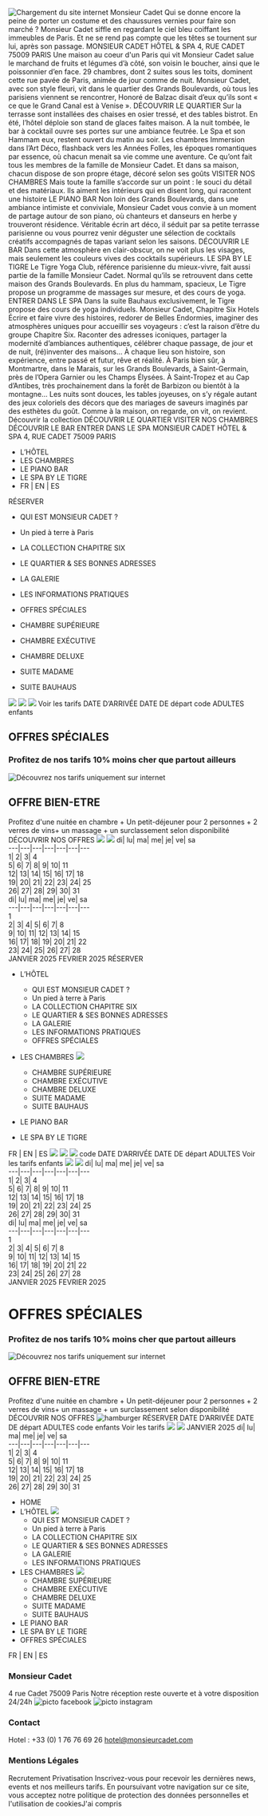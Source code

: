 ![Chargement du site internet Monsieur Cadet](https://www.monsieurcadet.com/assets/img/preload.gif)
Qui se donne encore la peine de porter un costume et des chaussures vernies pour faire son marché ? Monsieur Cadet siffle en regardant le ciel bleu coiffant les immeubles de Paris. Et ne se rend pas compte que les têtes se tournent sur lui, après son passage. 
MONSIEUR CADET HÔTEL & SPA  4, RUE CADET 75009 PARIS 
Une maison au coeur d'un Paris qui vit 
Monsieur Cadet salue le marchand de fruits et légumes d’à côté, son voisin le boucher, ainsi que le poissonnier d’en face. 29 chambres, dont 2 suites sous les toits, dominent cette rue pavée de Paris, animée de jour comme de nuit. Monsieur Cadet, avec son style fleuri, vit dans le quartier des Grands Boulevards, où tous les parisiens viennent se rencontrer, Honoré de Balzac disait d’eux qu’ils sont « ce que le Grand Canal est à Venise ». 
DÉCOUVRIR LE QUARTIER 
Sur la terrasse sont installées des chaises en osier tressé, et des tables bistrot. En été, l’hôtel déploie son stand de glaces faites maison. A la nuit tombée, le bar à cocktail ouvre ses portes sur une ambiance feutrée. Le Spa et son Hammam eux, restent ouvert du matin au soir. 
Les chambres 
Immersion dans l’Art Déco, flashback vers les Années Folles, les époques romantiques par essence, où chacun menait sa vie comme une aventure. Ce qu’ont fait tous les membres de la famille de Monsieur Cadet. Et dans sa maison, chacun dispose de son propre étage, décoré selon ses goûts 
VISITER NOS CHAMBRES 
Mais toute la famille s’accorde sur un point : le souci du détail et des matériaux. Ils aiment les intérieurs qui en disent long, qui racontent une histoire 
LE PIANO BAR 
Non loin des Grands Boulevards, dans une ambiance intimiste et conviviale, Monsieur Cadet vous convie à un moment de partage autour de son piano, où chanteurs et danseurs en herbe y trouveront résidence. Véritable écrin art déco, il séduit par sa petite terrasse parisienne ou vous pourrez venir déguster une sélection de cocktails créatifs accompagnés de tapas variant selon les saisons. 
DÉCOUVRIR LE BAR 
Dans cette atmosphère en clair-obscur, on ne voit plus les visages, mais seulement les couleurs vives des cocktails supérieurs. 
LE SPA BY LE TIGRE 
Le Tigre Yoga Club, référence parisienne du mieux-vivre, fait aussi partie de la famille Monsieur Cadet. Normal qu’ils se retrouvent dans cette maison des Grands Boulevards. En plus du hammam, spacieux, Le Tigre propose un programme de massages sur mesure, et des cours de yoga. 
ENTRER DANS LE SPA 
Dans la suite Bauhaus exclusivement, le Tigre propose des cours de yoga individuels. 
Monsieur Cadet, Chapitre Six Hotels 
Écrire et faire vivre des histoires, redorer de Belles Endormies, imaginer des atmosphères uniques pour accueillir ses voyageurs : c’est la raison d’être du groupe Chapitre Six. Raconter des adresses iconiques, partager la modernité d’ambiances authentiques, célébrer chaque passage, de jour et de nuit, (ré)inventer des maisons… À chaque lieu son histoire, son expérience, entre passé et futur, rêve et réalité. À Paris bien sûr, à Montmartre, dans le Marais, sur les Grands Boulevards, à Saint-Germain, près de l’Opera Garnier ou les Champs Élysées. À Saint-Tropez et au Cap d’Antibes, très prochainement dans la forêt de Barbizon ou bientôt à la montagne… Les nuits sont douces, les tables joyeuses, on s’y régale autant des jeux coloriels des décors que des mariages de saveurs imaginés par des esthètes du goût. Comme à la maison, on regarde, on vit, on revient. 
Découvrir la collection 
DÉCOUVRIR LE QUARTIER  VISITER NOS CHAMBRES  DÉCOUVRIR LE BAR  ENTRER DANS LE SPA  MONSIEUR CADET HÔTEL & SPA  4, RUE CADET 75009 PARIS 
  * L’HÔTEL 
  * LES CHAMBRES 
  * LE PIANO BAR 
  * LE SPA BY LE TIGRE 
  * FR |  EN |  ES


RÉSERVER 
  * QUI EST MONSIEUR CADET ? 
  * Un pied à terre à Paris 
  * LA COLLECTION CHAPITRE SIX 
  * LE QUARTIER & SES BONNES ADRESSES 
  * LA GALERIE 
  * LES INFORMATIONS PRATIQUES 
  * OFFRES SPÉCIALES 


  * CHAMBRE SUPÉRIEURE 
  * CHAMBRE EXÉCUTIVE 
  * CHAMBRE DELUXE 
  * SUITE MADAME 
  * SUITE BAUHAUS 


![](https://www.monsieurcadet.com/assets/img/1920/croixfermeturerateau.png)
![](https://www.monsieurcadet.com/assets/img/1920/minicalendar.png)
![](https://www.monsieurcadet.com/assets/img/1920/minicalendar.png)
Voir les tarifs 
DATE D’ARRIVÉE  DATE DE départ  code  ADULTES  enfants 
##  OFFRES SPÉCIALES 
###  Profitez de nos tarifs 10% moins cher que partout ailleurs 
![Découvrez nos tarifs uniquement sur internet](https://www.monsieurcadet.com/assets/img/1920/offre-speciale.jpg)
##  OFFRE BIEN-ETRE 
Profitez d'une nuitée en chambre + Un petit-déjeuner pour 2 personnes + 2 verres de vins+ un massage + un surclassement selon disponibilité 
DÉCOUVRIR NOS OFFRES 
![](https://www.monsieurcadet.com/assets/img/1920/flechedroite.png)
![](https://www.monsieurcadet.com/assets/img/1920/flechegauche.png)
di| lu| ma| me| je| ve| sa  
---|---|---|---|---|---|---  
1| 2| 3| 4  
5| 6| 7| 8| 9| 10| 11  
12| 13| 14| 15| 16| 17| 18  
19| 20| 21| 22| 23| 24| 25  
26| 27| 28| 29| 30| 31  
di| lu| ma| me| je| ve| sa  
---|---|---|---|---|---|---  
1  
2| 3| 4| 5| 6| 7| 8  
9| 10| 11| 12| 13| 14| 15  
16| 17| 18| 19| 20| 21| 22  
23| 24| 25| 26| 27| 28  
JANVIER 2025 FEVRIER 2025
RÉSERVER
  * L’HÔTEL 
    * QUI EST MONSIEUR CADET ? 
    * Un pied à terre à Paris 
    * LA COLLECTION CHAPITRE SIX 
    * LE QUARTIER & SES BONNES ADRESSES 
    * LA GALERIE 
    * LES INFORMATIONS PRATIQUES 
    * OFFRES SPÉCIALES 
  * LES CHAMBRES 
![](https://www.monsieurcadet.com/assets/img/380/flechebas.png)
    * CHAMBRE SUPÉRIEURE 
    * CHAMBRE EXÉCUTIVE 
    * CHAMBRE DELUXE 
    * SUITE MADAME 
    * SUITE BAUHAUS 


  * LE PIANO BAR 
  * LE SPA BY LE TIGRE 


FR |  EN |  ES
![](https://www.monsieurcadet.com/assets/img/1920/croixfermeturerateau.png)
![](https://www.monsieurcadet.com/assets/img/1920/minicalendar.png)
![](https://www.monsieurcadet.com/assets/img/1920/minicalendar.png)
code  DATE D’ARRIVÉE  DATE DE départ  ADULTES  Voir les tarifs  enfants 
![](https://www.monsieurcadet.com/assets/img/1920/flechedroite.png)
![](https://www.monsieurcadet.com/assets/img/1920/flechegauche.png)
di| lu| ma| me| je| ve| sa  
---|---|---|---|---|---|---  
1| 2| 3| 4  
5| 6| 7| 8| 9| 10| 11  
12| 13| 14| 15| 16| 17| 18  
19| 20| 21| 22| 23| 24| 25  
26| 27| 28| 29| 30| 31  
di| lu| ma| me| je| ve| sa  
---|---|---|---|---|---|---  
1  
2| 3| 4| 5| 6| 7| 8  
9| 10| 11| 12| 13| 14| 15  
16| 17| 18| 19| 20| 21| 22  
23| 24| 25| 26| 27| 28  
JANVIER 2025 FEVRIER 2025
#  OFFRES SPÉCIALES 
###  Profitez de nos tarifs 10% moins cher que partout ailleurs 
![Découvrez nos tarifs uniquement sur internet](https://www.monsieurcadet.com/assets/img/1920/offre-speciale.jpg)
##  OFFRE BIEN-ETRE 
Profitez d'une nuitée en chambre + Un petit-déjeuner pour 2 personnes + 2 verres de vins+ un massage + un surclassement selon disponibilité 
DÉCOUVRIR NOS OFFRES 
![hamburger](https://www.monsieurcadet.com/assets/img/768/hamburger.jpg)
RÉSERVER
DATE D’ARRIVÉE  DATE DE départ  ADULTES  code  enfants 
Voir les tarifs 
![](https://www.monsieurcadet.com/assets/img/1920/flechedroite.png)
![](https://www.monsieurcadet.com/assets/img/1920/flechegauche.png)
JANVIER 2025
di| lu| ma| me| je| ve| sa  
---|---|---|---|---|---|---  
1| 2| 3| 4  
5| 6| 7| 8| 9| 10| 11  
12| 13| 14| 15| 16| 17| 18  
19| 20| 21| 22| 23| 24| 25  
26| 27| 28| 29| 30| 31  
  * HOME 
  * L’HÔTEL 
![](https://www.monsieurcadet.com/assets/img/380/flechebas.png)
    * QUI EST MONSIEUR CADET ? 
    * Un pied à terre à Paris 
    * LA COLLECTION CHAPITRE SIX 
    * LE QUARTIER & SES BONNES ADRESSES 
    * LA GALERIE 
    * LES INFORMATIONS PRATIQUES 
  * LES CHAMBRES  ![](https://www.monsieurcadet.com/assets/img/380/flechebas.png)
    * CHAMBRE SUPÉRIEURE 
    * CHAMBRE EXÉCUTIVE 
    * CHAMBRE DELUXE 
    * SUITE MADAME 
    * SUITE BAUHAUS 
  * LE PIANO BAR 
  * LE SPA BY LE TIGRE 
  * OFFRES SPÉCIALES 


FR |  EN |  ES
### **Monsieur Cadet**
4 rue Cadet 75009 Paris  Notre réception reste ouverte et à votre disposition 24/24h 
![picto facebook](https://www.monsieurcadet.com/assets/img/facebook.png) ![picto instagram](https://www.monsieurcadet.com/assets/img/instagram.png)
### Contact 
Hotel : +33 (0) 1 76 76 69 26 hotel@monsieurcadet.com
### Mentions Légales 
Recrutement Privatisation
Inscrivez-vous pour recevoir les dernières news, events et nos meilleurs tarifs. 
En poursuivant votre navigation sur ce site, vous acceptez notre politique de protection des données personnelles et l'utilisation de cookiesJ'ai compris
